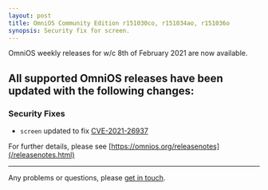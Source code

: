 ```yaml
---
layout: post
title: OmniOS Community Edition r151030co, r151034ao, r151036o
synopsis: Security fix for screen.
---
```

OmniOS weekly releases for w/c 8th of February 2021 are now available.

## All supported OmniOS releases have been updated with the following changes:

### Security Fixes

* `screen` updated to fix
  [CVE-2021-26937](https://cve.mitre.org/cgi-bin/cvename.cgi?name=CVE-2021-26937)

For further details, please see
[https://omnios.org/releasenotes](/releasenotes.html)

---

Any problems or questions, please [get in touch](/about/contact.html).


